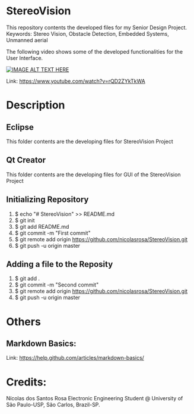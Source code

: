 # StereoVision

This repository contents the developed files for my Senior Design Project.
Keywords: Stereo Vision, Obstacle Detection, Embedded Systems, Unmanned aerial

The following video shows some of the developed functionalities for the User Interface. 

[![IMAGE ALT TEXT HERE](http://img.youtube.com/vi/rQD2ZYkTkWA/0.jpg)](https://www.youtube.com/watch?v=rQD2ZYkTkWA)

Link: https://www.youtube.com/watch?v=rQD2ZYkTkWA

# Description
## Eclipse
This folder contents are the developing files for StereoVision Project 
## Qt Creator
This folder contents are the developing files for GUI of the StereoVision Project 

## Initializing Repository
1. $ echo "# StereoVision" >> README.md
2. $ git init
3. $ git add README.md
4. $ git commit -m "First commit"
5. $ git remote add origin https://github.com/nicolasrosa/StereoVision.git
6. $ git push -u origin master

## Adding a file to the Reposity
1. $ git add .
2. $ git commit -m "Second commit"
3. $ git remote add origin https://github.com/nicolasrosa/StereoVision.git
4. $ git push -u origin master

# Others
## Markdown Basics:
Link: https://help.github.com/articles/markdown-basics/

# Credits: 
Nícolas dos Santos Rosa
Electronic Engineering Student @ University of São Paulo-USP, São Carlos, Brazil-SP.
